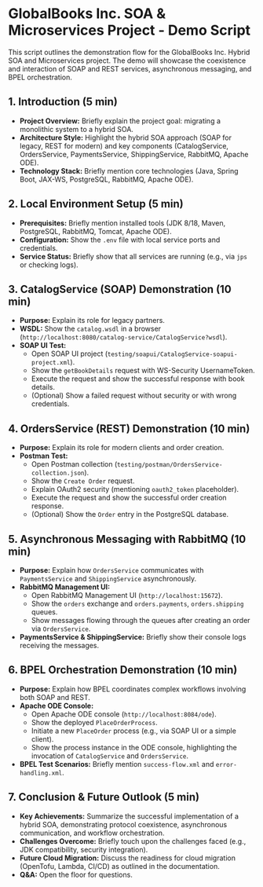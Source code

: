 # GlobalBooks Inc. SOA & Microservices Project - Demo Script

This script outlines the demonstration flow for the GlobalBooks Inc. Hybrid SOA and Microservices project. The demo will showcase the coexistence and interaction of SOAP and REST services, asynchronous messaging, and BPEL orchestration.

## 1. Introduction (5 min)

-   **Project Overview:** Briefly explain the project goal: migrating a monolithic system to a hybrid SOA.
-   **Architecture Style:** Highlight the hybrid SOA approach (SOAP for legacy, REST for modern) and key components (CatalogService, OrdersService, PaymentsService, ShippingService, RabbitMQ, Apache ODE).
-   **Technology Stack:** Briefly mention core technologies (Java, Spring Boot, JAX-WS, PostgreSQL, RabbitMQ, Apache ODE).

## 2. Local Environment Setup (5 min)

-   **Prerequisites:** Briefly mention installed tools (JDK 8/18, Maven, PostgreSQL, RabbitMQ, Tomcat, Apache ODE).
-   **Configuration:** Show the `.env` file with local service ports and credentials.
-   **Service Status:** Briefly show that all services are running (e.g., via `jps` or checking logs).

## 3. CatalogService (SOAP) Demonstration (10 min)

-   **Purpose:** Explain its role for legacy partners.
-   **WSDL:** Show the `catalog.wsdl` in a browser (`http://localhost:8080/catalog-service/CatalogService?wsdl`).
-   **SOAP UI Test:**
    -   Open SOAP UI project (`testing/soapui/CatalogService-soapui-project.xml`).
    -   Show the `getBookDetails` request with WS-Security UsernameToken.
    -   Execute the request and show the successful response with book details.
    -   (Optional) Show a failed request without security or with wrong credentials.

## 4. OrdersService (REST) Demonstration (10 min)

-   **Purpose:** Explain its role for modern clients and order creation.
-   **Postman Test:**
    -   Open Postman collection (`testing/postman/OrdersService-collection.json`).
    -   Show the `Create Order` request.
    -   Explain OAuth2 security (mentioning `oauth2_token` placeholder).
    -   Execute the request and show the successful order creation response.
    -   (Optional) Show the `Order` entry in the PostgreSQL database.

## 5. Asynchronous Messaging with RabbitMQ (10 min)

-   **Purpose:** Explain how `OrdersService` communicates with `PaymentsService` and `ShippingService` asynchronously.
-   **RabbitMQ Management UI:**
    -   Open RabbitMQ Management UI (`http://localhost:15672`).
    -   Show the `orders` exchange and `orders.payments`, `orders.shipping` queues.
    -   Show messages flowing through the queues after creating an order via `OrdersService`.
-   **PaymentsService & ShippingService:** Briefly show their console logs receiving the messages.

## 6. BPEL Orchestration Demonstration (10 min)

-   **Purpose:** Explain how BPEL coordinates complex workflows involving both SOAP and REST.
-   **Apache ODE Console:**
    -   Open Apache ODE console (`http://localhost:8084/ode`).
    -   Show the deployed `PlaceOrderProcess`.
    -   Initiate a new `PlaceOrder` process (e.g., via SOAP UI or a simple client).
    -   Show the process instance in the ODE console, highlighting the invocation of `CatalogService` and `OrdersService`.
-   **BPEL Test Scenarios:** Briefly mention `success-flow.xml` and `error-handling.xml`.

## 7. Conclusion & Future Outlook (5 min)

-   **Key Achievements:** Summarize the successful implementation of a hybrid SOA, demonstrating protocol coexistence, asynchronous communication, and workflow orchestration.
-   **Challenges Overcome:** Briefly touch upon the challenges faced (e.g., JDK compatibility, security integration).
-   **Future Cloud Migration:** Discuss the readiness for cloud migration (OpenTofu, Lambda, CI/CD) as outlined in the documentation.
-   **Q&A:** Open the floor for questions.